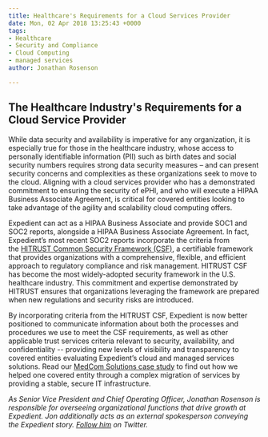 ```yaml
---
title: Healthcare's Requirements for a Cloud Services Provider
date: Mon, 02 Apr 2018 13:25:43 +0000
tags:
- Healthcare
- Security and Compliance
- Cloud Computing
- managed services
author: Jonathan Rosenson

---
```

## The Healthcare Industry's Requirements for a Cloud Service Provider

While data security and availability is imperative for any organization, it is especially true for those in the healthcare industry, whose access to personally identifiable information (PII) such as birth dates and social security numbers requires strong data security measures – and can present security concerns and complexities as these organizations seek to move to the cloud. Aligning with a cloud services provider who has a demonstrated commitment to ensuring the security of ePHI, and who will execute a HIPAA Business Associate Agreement, is critical for covered entities looking to take advantage of the agility and scalability cloud computing offers.

Expedient can act as a HIPAA Business Associate and provide SOC1 and SOC2 reports, alongside a HIPAA Business Associate Agreement. In fact, Expedient’s most recent SOC2 reports incorporate the criteria from the [HITRUST Common Security Framework (CSF)](https://hitrustalliance.net/hitrust-csf/), a certifiable framework that provides organizations with a comprehensive, flexible, and efficient approach to regulatory compliance and risk management. HITRUST CSF has become the most widely-adopted security framework in the U.S. healthcare industry. This commitment and expertise demonstrated by HITRUST ensures that organizations leveraging the framework are prepared when new regulations and security risks are introduced.

By incorporating criteria from the HITRUST CSF, Expedient is now better positioned to communicate information about both the processes and procedures we use to meet the CSF requirements, as well as other applicable trust services criteria relevant to security, availability, and confidentiality -- providing new levels of visibility and transparency to covered entities evaluating Expedient’s cloud and managed services solutions. Read our [MedCom Solutions case study](https://www.expedient.com/resources/healthcare-medcom-solutions/) to find out how we helped one covered entity through a complex migration of services by providing a stable, secure IT infrastructure.

_As Senior Vice President and Chief Operating Officer, Jonathan Rosenson is responsible for overseeing organizational functions that drive growth at Expedient. Jon additionally acts as an external spokesperson conveying the Expedient story._ [_Follow him_](https://twitter.com/rosenson) _on Twitter._